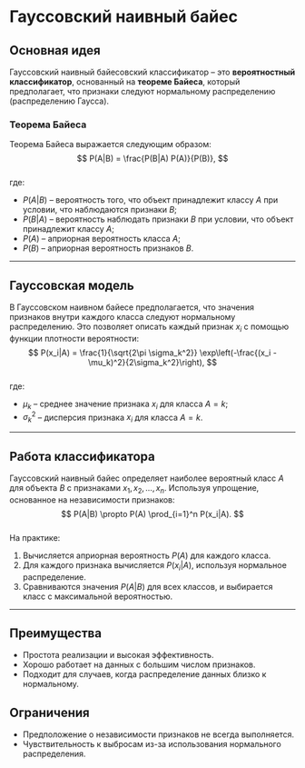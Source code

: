 # Гауссовский наивный байес

## Основная идея  
Гауссовский наивный байесовский классификатор – это **вероятностный классификатор**, основанный на **теореме Байеса**, который предполагает, что признаки следуют нормальному распределению (распределению Гаусса).  

### Теорема Байеса  
Теорема Байеса выражается следующим образом:  
$$  
P(A|B) = \frac{P(B|A) P(A)}{P(B)},  
$$  
где:  
- $P(A|B)$ – вероятность того, что объект принадлежит классу $A$ при условии, что наблюдаются признаки $B$;  
- $P(B|A)$ – вероятность наблюдать признаки $B$ при условии, что объект принадлежит классу $A$;  
- $P(A)$ – априорная вероятность класса $A$;  
- $P(B)$ – априорная вероятность признаков $B$.  

---

## Гауссовская модель  
В Гауссовском наивном байесе предполагается, что значения признаков внутри каждого класса следуют нормальному распределению. Это позволяет описать каждый признак $x_i$ с помощью функции плотности вероятности:  
$$  
P(x_i|A) = \frac{1}{\sqrt{2\pi \sigma_k^2}} \exp\left(-\frac{(x_i - \mu_k)^2}{2\sigma_k^2}\right),  
$$  
где:  
- $\mu_k$ – среднее значение признака $x_i$ для класса $A = k$;  
- $\sigma_k^2$ – дисперсия признака $x_i$ для класса $A = k$.  

---

## Работа классификатора  
Гауссовский наивный байес определяет наиболее вероятный класс $A$ для объекта $B$ с признаками $x_1, x_2, \dots, x_n$. Используя упрощение, основанное на независимости признаков:  
$$  
P(A|B) \propto P(A) \prod_{i=1}^n P(x_i|A).  
$$  
На практике:  
1. Вычисляется априорная вероятность $P(A)$ для каждого класса.  
2. Для каждого признака вычисляется $P(x_i|A)$, используя нормальное распределение.  
3. Сравниваются значения $P(A|B)$ для всех классов, и выбирается класс с максимальной вероятностью.  

---

## Преимущества  
- Простота реализации и высокая эффективность.  
- Хорошо работает на данных с большим числом признаков.  
- Подходит для случаев, когда распределение данных близко к нормальному.  

## Ограничения  
- Предположение о независимости признаков не всегда выполняется.  
- Чувствительность к выбросам из-за использования нормального распределения.  

